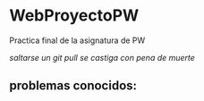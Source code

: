 # WebProyectoPW
Practica final de la asignatura de PW

*saltarse un git pull se castiga con pena de muerte*

## problemas conocidos:
